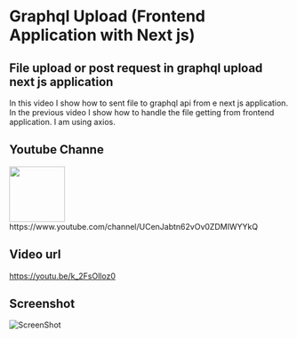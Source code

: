 # Graphql Upload (Frontend Application with Next js)
## File upload or post request in graphql upload next js application
In this video I show how to sent file to graphql api from e next js application. In the previous video I show how to handle the file getting from frontend application. I am using axios.

## Youtube Channe
<img src="https://lh3.googleusercontent.com/d/1TahrzXTmSlN2KDtcZ3lamaJjOLmjqGAM" width="100">
https://www.youtube.com/channel/UCenJabtn62vOv0ZDMIWYYkQ

## Video url
https://youtu.be/k_2FsOlloz0

## Screenshot
![ScreenShot](https://lh3.googleusercontent.com/d/1YY5r4qinQ4O_-Cxv_VcU1Ju39gZyO2vJ)
